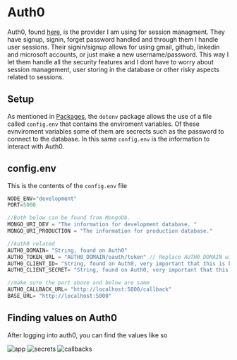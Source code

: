 # Auth0

Auth0, found [here](https://auth0.com/), is the provider I am using for session
managment. They have signup, signin, forget password handled and through them I
handle user sessions. Their signin/signup allows for using gmail, github,
linkedin and microsoft accounts, or just make a new username/password. This way
I let them handle all the security features and I dont have to worry about
session management, user storing in the database or other risky aspects related
to sessions.

## Setup

As mentioned in [Packages](/code_documentation/packages), the `dotenv` package allows the use of a file called `config.env` that contains the enviroment variables. Of these evnviroment variables some of them are secrects such as the password to connect to the database. In this same `config.env` is the information to interact with Auth0.

## config.env

This is the contents of the `config.env` file

```js
NODE_ENV="development"
PORT=5000

//Both below can be found from MongoDb.
MONGO_URI_DEV = "The information for development database. "
MONGO_URI_PRODUCTION = "The information for production database."

//Auth0 related
AUTH0_DOMAIN= "String, found on Auth0"
AUTH0_TOKEN_URL = "AUTH0_DOMAIN/oauth/token" // Replace AUTH0_DOMAIN with the value above
AUTH0_CLIENT_ID= "String, found on Auth0, very important that this is kept secrect"
AUTH0_CLIENT_SECRET= "String, found on Auth0, very important that this is kept secrect"

//make sure the port above and below are same
AUTH0_CALLBACK_URL= "http://localhost:5000/callback"
BASE_URL= "http://localhost:5000"
```

## Finding values on Auth0

After logging into auth0, you can find the values like so

![app](/images/applications.png "Applications")
![secrets](/images/secrets.png "Secerets")
![callbacks](/images/callbacks.png "Callbacks")
